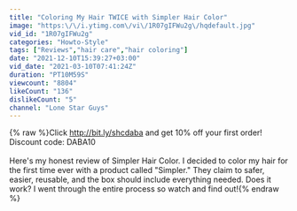 ```yaml
---
title: "Coloring My Hair TWICE with Simpler Hair Color"
image: "https:\/\/i.ytimg.com\/vi\/1R07gIFWu2g\/hqdefault.jpg"
vid_id: "1R07gIFWu2g"
categories: "Howto-Style"
tags: ["Reviews","hair care","hair coloring"]
date: "2021-12-10T15:39:27+03:00"
vid_date: "2021-03-10T07:41:24Z"
duration: "PT10M59S"
viewcount: "8804"
likeCount: "136"
dislikeCount: "5"
channel: "Lone Star Guys"
---
```

{% raw %}Click <a rel="nofollow" target="blank" href="http://bit.ly/shcdaba">http://bit.ly/shcdaba</a> and get 10% off your first order! Discount code: DABA10<br /><br />Here's my honest review of Simpler Hair Color. I decided to color my hair for the first time ever with a product called &quot;Simpler.&quot; They claim to safer, easier, reusable, and the box should include everything needed. Does it work? I went through the entire process so watch and find out!{% endraw %}
